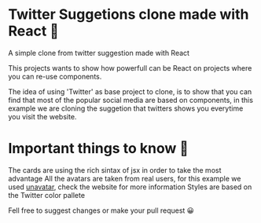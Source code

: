 # Twitter Suggetions clone made with React 🐤

A simple clone from twitter suggestion made with React

This projects wants to show how powerfull can be React on projects where you can re-use components.

The idea of using 'Twitter' as base project to clone, is to show that you can find that most of the popular social media are based on components, in this example we are cloning the suggetion that twitters shows you everytime you visit the website.

# Important things to know 📍

The cards are using the rich sintax of jsx in order to take the most advantage
All the avatars are taken from real users, for this example we used [unavatar](https://unavatar.io/), check the website for more information
Styles are based on the Twitter color pallete

Fell free to suggest changes or make your pull request 😀